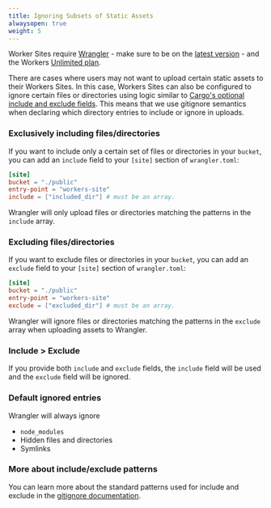 ```yaml
---
title: Ignoring Subsets of Static Assets
alwaysopen: true
weight: 5
---
```


Worker Sites require [Wrangler](https://github.com/cloudflare/wrangler) - make sure to be on the [latest version](/quickstart/#updating-the-cli) - and the Workers [Unlimited plan](https://workers.cloudflare.com/sites#plans).

There are cases where users may not want to upload certain static assets to their Workers Sites.
In this case, Workers Sites can also be configured to ignore certain files or directories using logic 
similar to [Cargo's optional include and exclude fields](https://doc.rust-lang.org/cargo/reference/manifest.html#the-exclude-and-include-fields-optional).
This means that we use gitignore semantics when declaring which directory entries to include or ignore in uploads.

### Exclusively including files/directories

If you want to include only a certain set of files or directories in your `bucket`, you can add an `include` field to your
`[site]` section of `wrangler.toml`:
```toml
[site]
bucket = "./public"
entry-point = "workers-site" 
include = ["included_dir"] # must be an array.
```
Wrangler will only upload files or directories matching the patterns in the `include` array.

### Excluding files/directories

If you want to exclude files or directories in your `bucket`, you can add an `exclude` field to your
`[site]` section of `wrangler.toml`:
```toml
[site]
bucket = "./public"
entry-point = "workers-site" 
exclude = ["excluded_dir"] # must be an array.
```
Wrangler will ignore files or directories matching the patterns in the `exclude` array when uploading assets to Wrangler.

### Include > Exclude

If you provide both `include` and `exclude` fields, the `include` field will be used and the `exclude` field will be ignored.

### Default ignored entries

Wrangler will always ignore
* `node_modules`
* Hidden files and directories
* Symlinks

### More about include/exclude patterns

You can learn more about the standard patterns used for include and exclude in the [gitignore documentation](https://git-scm.com/docs/gitignore).